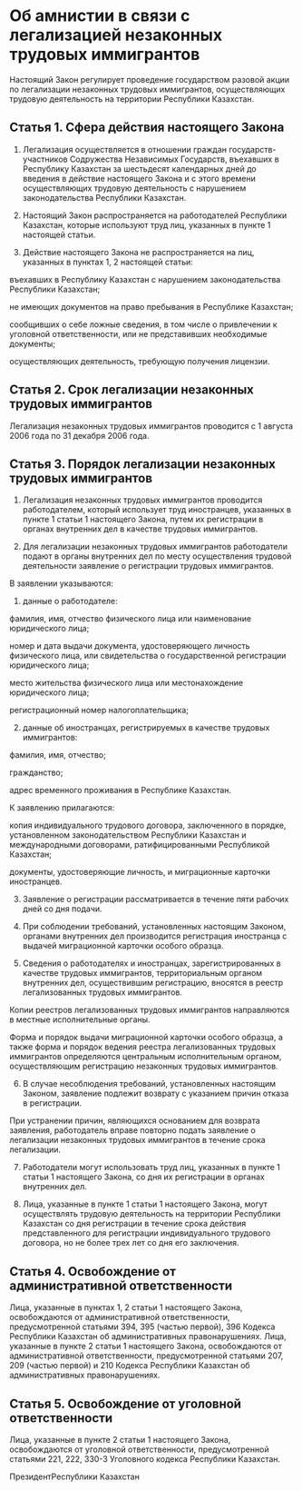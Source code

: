 # Об амнистии в связи с легализацией незаконных трудовых иммигрантов

Настоящий Закон регулирует проведение государством разовой акции по легализации незаконных трудовых иммигрантов, осуществляющих трудовую деятельность на территории Республики Казахстан.

## Статья 1. Сфера действия настоящего Закона

1. Легализация осуществляется в отношении граждан государств-участников Содружества Независимых Государств, въехавших в Республику Казахстан за шестьдесят календарных дней до введения в действие настоящего Закона и с этого времени осуществляющих трудовую деятельность с нарушением законодательства Республики Казахстан.

2. Настоящий Закон распространяется на работодателей Республики Казахстан, которые используют труд лиц, указанных в пункте 1 настоящей статьи.

3. Действие настоящего Закона не распространяется на лиц, указанных в пунктах 1, 2 настоящей статьи:

въехавших в Республику Казахстан с нарушением законодательства Республики Казахстан;

не имеющих документов на право пребывания в Республике Казахстан;

сообщивших о себе ложные сведения, в том числе о привлечении к уголовной ответственности, или не представивших необходимые документы;

осуществляющих деятельность, требующую получения лицензии.

## Статья 2. Срок легализации незаконных трудовых иммигрантов

Легализация незаконных трудовых иммигрантов проводится с 1 августа 2006 года по 31 декабря 2006 года.

## Статья 3. Порядок легализации незаконных трудовых иммигрантов

1. Легализация незаконных трудовых иммигрантов проводится работодателем, который использует труд иностранцев, указанных в пункте 1 статьи 1 настоящего Закона, путем их регистрации в органах внутренних дел в качестве трудовых иммигрантов.

2. Для легализации незаконных трудовых иммигрантов работодатели подают в органы внутренних дел по месту осуществления трудовой деятельности заявление о регистрации трудовых иммигрантов.

В заявлении указываются:

1) данные о работодателе:

фамилия, имя, отчество физического лица или наименование юридического лица;

номер и дата выдачи документа, удостоверяющего личность физического лица, или свидетельства о государственной регистрации юридического лица;

место жительства физического лица или местонахождение юридического лица;

регистрационный номер налогоплательщика;

2) данные об иностранцах, регистрируемых в качестве трудовых иммигрантов:

фамилия, имя, отчество;

гражданство;

адрес временного проживания в Республике Казахстан.

К заявлению прилагаются:

копия индивидуального трудового договора, заключенного в порядке, установленном законодательством Республики Казахстан и международными договорами, ратифицированными Республикой Казахстан;

документы, удостоверяющие личность, и миграционные карточки иностранцев.

3. Заявление о регистрации рассматривается в течение пяти рабочих дней со дня подачи.

4. При соблюдении требований, установленных настоящим Законом, органами внутренних дел производится регистрация иностранца с выдачей миграционной карточки особого образца.

5. Сведения о работодателях и иностранцах, зарегистрированных в качестве трудовых иммигрантов, территориальным органом внутренних дел, осуществившим регистрацию, вносятся в реестр легализованных трудовых иммигрантов.

Копии реестров легализованных трудовых иммигрантов направляются в местные исполнительные органы.

Форма и порядок выдачи миграционной карточки особого образца, а также форма и порядок ведения реестра легализованных трудовых иммигрантов определяются центральным исполнительным органом, осуществляющим регистрацию незаконных трудовых иммигрантов.

6. В случае несоблюдения требований, установленных настоящим Законом, заявление подлежит возврату с указанием причин отказа в регистрации.

При устранении причин, являющихся основанием для возврата заявления, работодатель вправе повторно подать заявление о легализации незаконных трудовых иммигрантов в течение срока легализации.

7. Работодатели могут использовать труд лиц, указанных в пункте 1 статьи 1 настоящего Закона, со дня их регистрации в органах внутренних дел.

8. Лица, указанные в пункте 1 статьи 1 настоящего Закона, могут осуществлять трудовую деятельность на территории Республики Казахстан со дня регистрации в течение срока действия представленного для регистрации индивидуального трудового договора, но не более трех лет со дня его заключения.

## Статья 4. Освобождение от административной ответственности

Лица, указанные в пунктах 1, 2 статьи 1 настоящего Закона, освобождаются от административной ответственности, предусмотренной статьями 394, 395 (частью первой), 396 Кодекса Республики Казахстан об административных правонарушениях. Лица, указанные в пункте 2 статьи 1 настоящего Закона, освобождаются от административной ответственности, предусмотренной статьями 207, 209 (частью первой) и 210 Кодекса Республики Казахстан об административных правонарушениях.

## Статья 5. Освобождение от уголовной ответственности

Лица, указанные в пункте 2 статьи 1 настоящего Закона, освобождаются от уголовной ответственности, предусмотренной статьями 221, 222, 330-3 Уголовного кодекса Республики Казахстан.

Пре­зи­дентРес­пуб­ли­ки Ка­зах­стан


